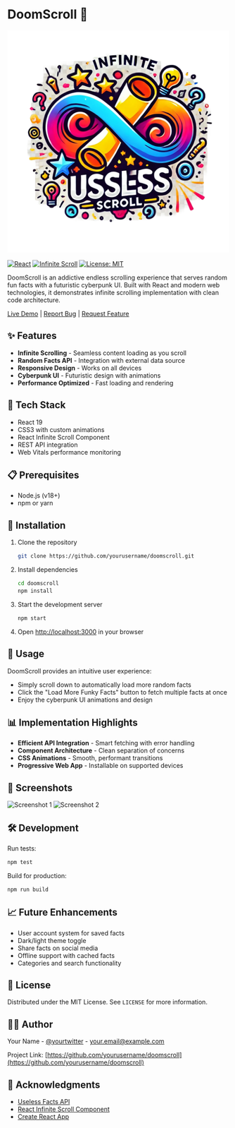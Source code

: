 # DoomScroll 📱

![DoomScroll Banner](/public/logo.png)

[![React](https://img.shields.io/badge/React-19.0.0-61DAFB?logo=react)](https://reactjs.org/)
[![Infinite Scroll](https://img.shields.io/badge/Infinite%20Scroll-6.1.0-blueviolet)](https://www.npmjs.com/package/react-infinite-scroll-component)
[![License: MIT](https://img.shields.io/badge/License-MIT-yellow.svg)](https://opensource.org/licenses/MIT)

DoomScroll is an addictive endless scrolling experience that serves random fun facts with a futuristic cyberpunk UI. Built with React and modern web technologies, it demonstrates infinite scrolling implementation with clean code architecture.

[Live Demo](https://yourusername.github.io/doomscroll) | [Report Bug](https://github.com/yourusername/doomscroll/issues) | [Request Feature](https://github.com/yourusername/doomscroll/issues)

## ✨ Features

- **Infinite Scrolling** - Seamless content loading as you scroll
- **Random Facts API** - Integration with external data source
- **Responsive Design** - Works on all devices
- **Cyberpunk UI** - Futuristic design with animations
- **Performance Optimized** - Fast loading and rendering

## 🚀 Tech Stack

- React 19
- CSS3 with custom animations
- React Infinite Scroll Component
- REST API integration
- Web Vitals performance monitoring

## 📋 Prerequisites

- Node.js (v18+)
- npm or yarn

## 🔧 Installation

1. Clone the repository
   ```bash
   git clone https://github.com/yourusername/doomscroll.git
   ```

2. Install dependencies
   ```bash
   cd doomscroll
   npm install
   ```

3. Start the development server
   ```bash
   npm start
   ```

4. Open [http://localhost:3000](http://localhost:3000) in your browser

## 📝 Usage

DoomScroll provides an intuitive user experience:

- Simply scroll down to automatically load more random facts
- Click the "Load More Funky Facts" button to fetch multiple facts at once
- Enjoy the cyberpunk UI animations and design

## 📊 Implementation Highlights

- **Efficient API Integration** - Smart fetching with error handling
- **Component Architecture** - Clean separation of concerns
- **CSS Animations** - Smooth, performant transitions
- **Progressive Web App** - Installable on supported devices

## 📱 Screenshots

![Screenshot 1](/path/to/screenshot1.png)
![Screenshot 2](/path/to/screenshot2.png)

## 🛠️ Development

Run tests:
```bash
npm test
```

Build for production:
```bash
npm run build
```

## 📈 Future Enhancements

- User account system for saved facts
- Dark/light theme toggle
- Share facts on social media
- Offline support with cached facts
- Categories and search functionality

## 📄 License

Distributed under the MIT License. See `LICENSE` for more information.

## 👨‍💻 Author

Your Name - [@yourtwitter](https://twitter.com/yourtwitter) - your.email@example.com

Project Link: [https://github.com/yourusername/doomscroll](https://github.com/yourusername/doomscroll)

## 🙏 Acknowledgments

- [Useless Facts API](https://uselessfacts.jsph.pl/)
- [React Infinite Scroll Component](https://www.npmjs.com/package/react-infinite-scroll-component)
- [Create React App](https://create-react-app.dev/)
